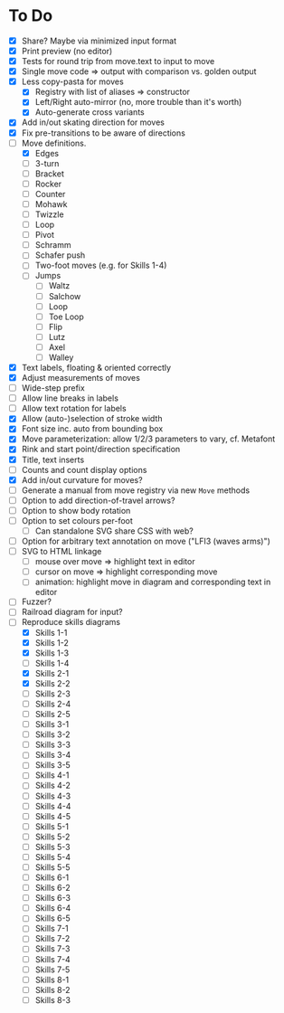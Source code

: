 # To Do

- [x] Share? Maybe via minimized input format
- [x] Print preview (no editor)
- [x] Tests for round trip from move.text to input to move
- [x] Single move code => output with comparison vs. golden output
- [x] Less copy-pasta for moves
    - [x] Registry with list of aliases => constructor
    - [x] Left/Right auto-mirror (no, more trouble than it's worth)
    - [x] Auto-generate cross variants
- [x] Add in/out skating direction for moves
- [x] Fix pre-transitions to be aware of directions
- [ ] Move definitions.
    - [x] Edges
    - [ ] 3-turn
    - [ ] Bracket
    - [ ] Rocker
    - [ ] Counter
    - [ ] Mohawk
    - [ ] Twizzle
    - [ ] Loop
    - [ ] Pivot
    - [ ] Schramm
    - [ ] Schafer push
    - [ ] Two-foot moves (e.g. for Skills 1-4)
    - [ ] Jumps
        - [ ] Waltz
        - [ ] Salchow
        - [ ] Loop
        - [ ] Toe Loop
        - [ ] Flip
        - [ ] Lutz
        - [ ] Axel
        - [ ] Walley
- [x] Text labels, floating & oriented correctly
- [x] Adjust measurements of moves
- [ ] Wide-step prefix
- [ ] Allow line breaks in labels
- [ ] Allow text rotation for labels
- [x] Allow (auto-)selection of stroke width
- [x] Font size inc. auto from bounding box
- [x] Move parameterization: allow 1/2/3 parameters to vary, cf. Metafont
- [x] Rink and start point/direction specification
- [x] Title, text inserts
- [ ] Counts and count display options
- [x] Add in/out curvature for moves?
- [ ] Generate a manual from move registry via new `Move` methods
- [ ] Option to add direction-of-travel arrows?
- [ ] Option to show body rotation
- [ ] Option to set colours per-foot
    - [ ] Can standalone SVG share CSS with web?
- [ ] Option for arbitrary text annotation on move ("LFI3 (waves arms)")
- [ ] SVG to HTML linkage
    - [ ] mouse over move => highlight text in editor
    - [ ] cursor on move => highlight corresponding move
    - [ ] animation: highlight move in diagram and corresponding text in editor
- [ ] Fuzzer?
- [ ] Railroad diagram for input?
- [ ] Reproduce skills diagrams
    - [x] Skills 1-1
    - [x] Skills 1-2
    - [x] Skills 1-3
    - [ ] Skills 1-4
    - [x] Skills 2-1
    - [x] Skills 2-2
    - [ ] Skills 2-3
    - [ ] Skills 2-4
    - [ ] Skills 2-5
    - [ ] Skills 3-1
    - [ ] Skills 3-2
    - [ ] Skills 3-3
    - [ ] Skills 3-4
    - [ ] Skills 3-5
    - [ ] Skills 4-1
    - [ ] Skills 4-2
    - [ ] Skills 4-3
    - [ ] Skills 4-4
    - [ ] Skills 4-5
    - [ ] Skills 5-1
    - [ ] Skills 5-2
    - [ ] Skills 5-3
    - [ ] Skills 5-4
    - [ ] Skills 5-5
    - [ ] Skills 6-1
    - [ ] Skills 6-2
    - [ ] Skills 6-3
    - [ ] Skills 6-4
    - [ ] Skills 6-5
    - [ ] Skills 7-1
    - [ ] Skills 7-2
    - [ ] Skills 7-3
    - [ ] Skills 7-4
    - [ ] Skills 7-5
    - [ ] Skills 8-1
    - [ ] Skills 8-2
    - [ ] Skills 8-3
